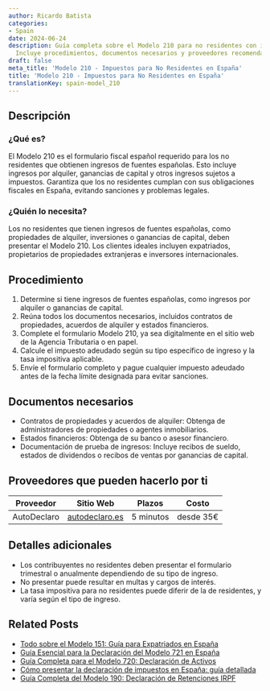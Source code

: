 ```yaml
---
author: Ricardo Batista
categories:
- Spain
date: 2024-06-24
description: Guía completa sobre el Modelo 210 para no residentes con ingresos españoles.
  Incluye procedimientos, documentos necesarios y proveedores recomendados.
draft: false
meta_title: 'Modelo 210 - Impuestos para No Residentes en España'
title: 'Modelo 210 - Impuestos para No Residentes en España'
translationKey: spain-model_210
---
```



## Descripción
### ¿Qué es?
El Modelo 210 es el formulario fiscal español requerido para los no residentes que obtienen ingresos de fuentes españolas. Esto incluye ingresos por alquiler, ganancias de capital y otros ingresos sujetos a impuestos. Garantiza que los no residentes cumplan con sus obligaciones fiscales en España, evitando sanciones y problemas legales.

### ¿Quién lo necesita?
Los no residentes que tienen ingresos de fuentes españolas, como propiedades de alquiler, inversiones o ganancias de capital, deben presentar el Modelo 210. Los clientes ideales incluyen expatriados, propietarios de propiedades extranjeras e inversores internacionales.

## Procedimiento

1. Determine si tiene ingresos de fuentes españolas, como ingresos por alquiler o ganancias de capital.
2. Reúna todos los documentos necesarios, incluidos contratos de propiedades, acuerdos de alquiler y estados financieros.
3. Complete el formulario Modelo 210, ya sea digitalmente en el sitio web de la Agencia Tributaria o en papel.
4. Calcule el impuesto adeudado según su tipo específico de ingreso y la tasa impositiva aplicable.
5. Envíe el formulario completo y pague cualquier impuesto adeudado antes de la fecha límite designada para evitar sanciones.

## Documentos necesarios

- Contratos de propiedades y acuerdos de alquiler: Obtenga de administradores de propiedades o agentes inmobiliarios.
- Estados financieros: Obtenga de su banco o asesor financiero.
- Documentación de prueba de ingresos: Incluye recibos de sueldo, estados de dividendos o recibos de ventas por ganancias de capital.

## Proveedores que pueden hacerlo por ti
| Proveedor        |     Sitio Web     |     Plazos    |       Costo      |
| --------------- | --------------- |  :-------------: | :-------------: |
| AutoDeclaro | [autodeclaro.es](https://autodeclaro.es/?ref=26) |  5 minutos | desde 35€ |

## Detalles adicionales

- Los contribuyentes no residentes deben presentar el formulario trimestral o anualmente dependiendo de su tipo de ingreso.
- No presentar puede resultar en multas y cargos de interés.
- La tasa impositiva para no residentes puede diferir de la de residentes, y varía según el tipo de ingreso.
## Related Posts

- [Todo sobre el Modelo 151: Guía para Expatriados en España](https://tramitit.com/spanish/guides/spain/modelo_151/)
- [Guía Esencial para la Declaración del Modelo 721 en España](https://tramitit.com/spanish/guides/spain/modelo_721/)
- [Guía Completa para el Modelo 720: Declaración de Activos](https://tramitit.com/spanish/guides/spain/modelo_720/)
- [Cómo presentar la declaración de impuestos en España: guía detallada](https://tramitit.com/spanish/guides/spain/presentacion_de_la_declaracion_de_la_renta/)
- [Guía Completa del Modelo 190: Declaración de Retenciones IRPF](https://tramitit.com/spanish/guides/spain/modelo_190/)